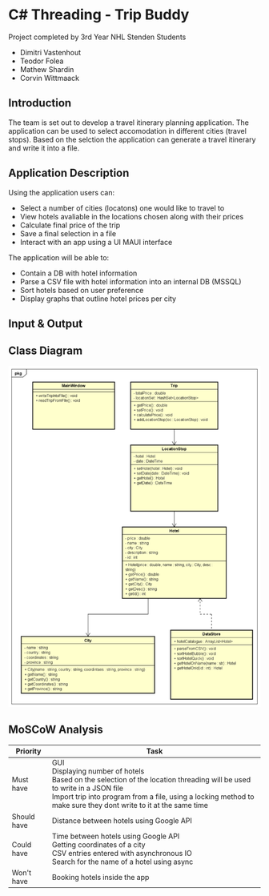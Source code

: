 # C# Threading - Trip Buddy
Project completed by 3rd Year NHL Stenden Students <br>
- Dimitri Vastenhout
- Teodor Folea
- Mathew Shardin
- Corvin Wittmaack

## Introduction
The team is set out to develop a travel itinerary planning application. The application can be used to select accomodation in different cities (travel stops). Based on the selction the application can generate a travel itinerary and write it into a file.

## Application Description
Using the application users can:
- Select a number of cities (locatons) one would like to travel to
- View hotels avaliable in the locations chosen along with their prices
- Calculate final price of the trip
- Save a final selection in a file
- Interact with an app using a UI MAUI interface

The application will be able to:
- Contain a DB with hotel information
- Parse a CSV file with hotel information into an internal DB (MSSQL)
- Sort hotels based on user preference
- Display graphs that outline hotel prices per city

## Input & Output


## Class Diagram
![Trip_Buddy_Class_Diagram.png](Trip_Buddy_Class_Diagram.png)

## MoSCoW Analysis
| Priority    | Task                                        |
| ----------- | ------------------------------------------- |
| Must have   | GUI <br> Displaying number of hotels <br> Based on the selection of  the location threading will be used to write in a JSON file <br> Import trip into program from a file, using a locking method to make sure they dont write to it at the same time <br> 	    |
| Should have | Distance between hotels using Google API    |
| Could have  | Time between hotels using Google API <br> Getting coordinates of a city <br> CSV entries entered with asynchronous IO <br> Search for the name of a hotel using async <br>       |
| Won't have  | Booking hotels inside the app               |
